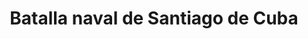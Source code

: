 ﻿---
title: "Batalla naval de Santiago de Cuba"
permalink: periodes_717.html
layout: periode
dataInici: 1898-07-03
sidebar: periodes
pares:
  - 690:
    title: "Guerra de Cuba"
    dataInici: "(1898-04-21)"
    dataFi: "(1898-08-12)"

fills:
jocsPrincipals:
  - title: "Death Before Dishonor: The Battle of Santiago Harbor"
    bggId: 145833
    dataInici: 
    dataFi: 

jocsEscenaris:
jocsEpoca:
  - title: "Fire When Ready"
    bggId: 5194
    escenari: "Battle of Santiago"
    dataInici: 
    dataFi: 

jocsEpocaEscenaris:
---
